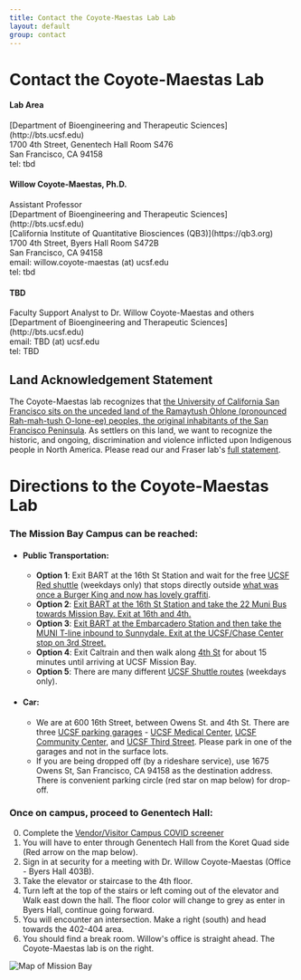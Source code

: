 ```yaml
---
title: Contact the Coyote-Maestas Lab Lab
layout: default
group: contact
---
```


# Contact the Coyote-Maestas Lab


<div class="row">

<div class="col-md-4">

  <h4>Lab Area </h4>
  [Department of Bioengineering and Therapeutic Sciences](http://bts.ucsf.edu)<br>
  1700 4th Street, Genentech Hall Room S476<br>
  San Francisco, CA 94158<br>
  tel: tbd

</div>

<div class="col-md-4">

  <h4>Willow Coyote-Maestas, Ph.D.</h4>
  Assistant Professor<br>
  [Department of Bioengineering and Therapeutic Sciences](http://bts.ucsf.edu)<br>
  [California Institute of Quantitative Biosciences (QB3)](https://qb3.org)<br>
  1700 4th Street, Byers Hall Room S472B<br>
  San Francisco, CA 94158<br>
  email: willow.coyote-maestas (at) ucsf.edu <br>
  tel: tbd

</div>

<div class="col-md-4">

  <h4> TBD</h4>
  Faculty Support Analyst to Dr. Willow Coyote-Maestas and others<br>
  [Department of Bioengineering and Therapeutic Sciences](http://bts.ucsf.edu)<br>
  email: TBD (at) ucsf.edu<br>
  tel: TBD <br>

</div>

</div>

## Land Acknowledgement Statement

The Coyote-Maestas lab recognizes that [the University of California San Francisco sits on the unceded land of the Ramaytush Ohlone (pronounced Rah-mah-tush O-lone-ee) peoples, the original inhabitants of the San Francisco Peninsula](https://diversity.ucsf.edu/ucsf-land-acknowledgment). As settlers on this land, we want to recognize the historic, and ongoing, discrimination and violence inflicted upon Indigenous people in North America. Please read our and Fraser lab's [full statement](/land_ack).

# Directions to the Coyote-Maestas Lab
### The Mission Bay Campus can be reached:  
* #### Public Transportation:
  * **Option 1**: Exit BART at the 16th St Station and wait for the free [UCSF Red shuttle](https://campuslifeservices.ucsf.edu/upload/transportation/files/Red.pdf) (weekdays only) that stops directly outside [what was once a Burger King and now has lovely graffiti](https://www.google.com/maps/@37.765092,-122.419164,3a,75y,5.38h,82.64t/data=!3m4!1e1!3m2!1sH_jzIrhuF8wnnEp0duvIEQ!2e0).
  * **Option 2**: [Exit BART at the 16th St Station and take the 22 Muni Bus towards Mission Bay. Exit at 16th and 4th.](https://goo.gl/maps/gaD7sNsL947S4KcS9)
  * **Option 3**: [Exit BART at the Embarcadero Station and then take the MUNI T-line inbound to Sunnydale. Exit at the UCSF/Chase Center stop on 3rd Street.](https://goo.gl/maps/Ma3P6aYojhY74YAu7)
  * **Option 4**: Exit Caltrain and then walk along [4th St](https://goo.gl/maps/tpJHnJ2NgTyaCqXE9) for about 15 minutes until arriving at UCSF Mission Bay.
  * **Option 5**: There are many different [UCSF Shuttle routes](http://www.campuslifeservices.ucsf.edu/transportation/services/shuttles) (weekdays only).
* #### Car:
  * We are at 600 16th Street, between Owens St. and 4th St. There are three [UCSF parking garages](https://campuslifeservices.ucsf.edu/transportation/services/parking/public_parking) - [UCSF Medical Center](https://www.google.com/maps/dir//1835+Owens+Street,+San+Francisco,+CA/@37.766028,-122.3965034,16z/data=!4m8!4m7!1m0!1m5!1m1!1s0x808f7fc8cdb8207f:0x127c6a3dfd479d27!2m2!1d-122.3921259!2d37.7659687), [UCSF Community Center](https://www.google.com/maps/dir//1625+Owens+Street,+San+Francisco,+CA/@37.7683246,-122.3960538,17z/data=!4m8!4m7!1m0!1m5!1m1!1s0x808f7fce59453269:0x84e5cd7b11e40956!2m2!1d-122.3938649!2d37.7682654), and [UCSF Third Street](https://www.google.com/maps/dir//1650+3rd+Street,+San+Francisco,+CA/@37.7681787,-122.3917134,17z/data=!4m8!4m7!1m0!1m5!1m1!1s0x808f7fc5f2d2fc19:0xf5e85a2024424948!2m2!1d-122.3895247!2d37.7681745). Please park in one of the garages and not in the surface lots.
  * If you are being dropped off (by a rideshare service), use 1675 Owens St, San Francisco, CA 94158 as the destination address. There is convenient parking circle (red star on map below) for drop-off.

### Once on campus, proceed to Genentech Hall:
0. Complete the [Vendor/Visitor Campus COVID screener](https://ucsf.co1.qualtrics.com/jfe/form/SV_d6elP7DE78J4oFT)
1. You will have to enter through Genentech Hall from the Koret Quad side (Red arrow on the map below).
2. Sign in at security for a meeting with Dr. Willow Coyote-Maestas (Office - Byers Hall 403B).
3. Take the elevator or staircase to the 4th floor.
4. Turn left at the top of the stairs or left coming out of the elevator and Walk east down the hall. The floor color will change to grey as enter in Byers Hall, continue going forward.
5. You will encounter an intersection. Make a right (south) and head towards the 402-404 area.
6. You should find a break room. Willow's office is  straight ahead. The Coyote-Maestas lab is on the right.

<img class="img-fluid" src="/static/img/map_to_mission_bay.png" alt="Map of Mission Bay">
